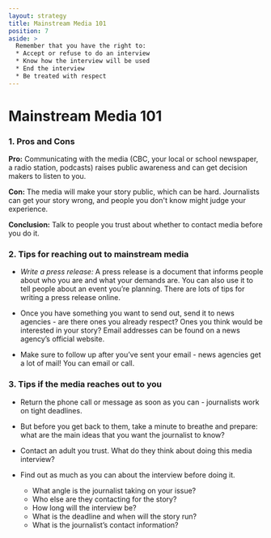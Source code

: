 ```yaml
---
layout: strategy
title: Mainstream Media 101
position: 7
aside: >
  Remember that you have the right to:
  * Accept or refuse to do an interview
  * Know how the interview will be used
  * End the interview
  * Be treated with respect
---
```

# Mainstream Media 101

### 1. Pros and Cons

**Pro:** Communicating with the media (CBC, your local or school newspaper, a radio station, podcasts) raises public awareness and can get decision makers to listen to you.

**Con:** The media will make your story public, which can be hard. Journalists can get your story wrong, and people you don't know might judge your experience.

**Conclusion:** Talk to people you trust about whether to contact media before you do it.

### 2. Tips for reaching out to mainstream media

- _Write a press release:_ A press release is a document that informs people about who you are and what your demands are. You can also use it to tell people about an event you’re planning. There are lots of tips for writing a press release online.

- Once you have something you want to send out, send it to news agencies - are there ones you already respect? Ones you think would be interested in your story? Email addresses can be found on a news agency’s official website.

- Make sure to follow up after you’ve sent your email - news agencies get a lot of mail! You can email or call.


### 3. Tips if the media reaches out to you

- Return the phone call or message as soon as you can - journalists work on tight deadlines.
- But before you get back to them, take a minute to breathe and prepare: what are the main ideas that you want the journalist to know?
- Contact an adult you trust. What do they think about doing this media interview?
- Find out as much as you can about the interview before doing it.

  * What angle is the journalist taking on your issue?
  * Who else are they contacting for the story?
  * How long will the interview be?
  * What is the deadline and when will the story run?
  * What is the journalist’s contact information?

<!-- In a separate bubble:

Remember that you have the right to:

Accept or refuse to do an interview
Know how the interview will be used
End the interview
Be treated with respect  -->
